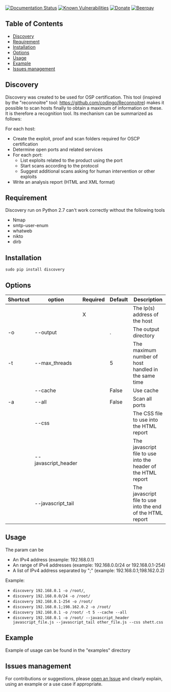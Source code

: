[![Documentation Status](https://readthedocs.org/projects/discovery-tool/badge/?version=latest)](https://discovery-tool.readthedocs.io/en/latest/?badge=latest)
[![Known Vulnerabilities](https://snyk.io/test/github/EmilienPer/Discovery/badge.svg?targetFile=requirements.txt)](https://snyk.io/test/github/EmilienPer/Discovery?targetFile=requirements.txt)
[![Donate](https://img.shields.io/badge/donate-paypal-orange.svg)](https://www.paypal.me/EmilienPer)
[![Beerpay](https://beerpay.io/EmilienPer/Discovery/badge.svg?style=plastic)](https://beerpay.io/EmilienPer/Discovery)
## Table of Contents
   * [Discovery](#discovery)
   * [Requirement](#requirement)
   * [Installation](#installation)
   * [Options](#options)
   * [Usage](#usage)
   * [Example](#example)
   * [Issues management](#issues-management)
  
## Discovery
Discovery was created to be used for OSP certification.
This tool (inspired by the "reconnoitre" tool: https://github.com/codingo/Reconnoitre) makes it possible to scan hosts finally to obtain a maximum of information on these. It is therefore a recognition tool.
Its mechanism can be summarized as follows:

 For each host:
- Create the exploit, proof and scan folders required for OSCP certification
- Determine open ports and related services
- For each port:
    * List exploits related to the product using the port
    *  Start scans according to the protocol
    * Suggest additional scans asking for human intervention or other exploits
- Write an analysis report (HTML and XML format)
## Requirement
Discovery run on Python 2.7 can't work correctly without the following tools
- Nmap           
- smtp-user-enum 
- whatweb        
- nikto          
- dirb     
## Installation
`sudo pip install discovery`

## Options
| Shortcut | option | Required | Default | Description |
| -------- | ------ | -------- | ------- | ----------- |
| |  <ips>    | X | | The Ip(s) address of the host |
| -o | --output |  | .|The output directory|
| -t | --max_threads | |5 |  The maximum number of host handled in the same time |
| | --cache |  | False |Use cache |
| -a | --all |  | False|Scan all ports | 
| | --css |  | |The CSS file to use into the HTML report| 
| | --javascript_header |  | |  The javascript file to use into the header of the HTML report | 
| | --javascript_tail |  | |  The javascript file to use into  the end of the HTML report |
## Usage
The <ips> param can be 
- An IPv4 address (example: 192.168.0.1)
- An range of IPv4 addresses (example: 192.168.0.0/24 or 192.168.0.1-254)
- A list of IPv4 address separated by ";" (example: 192.168.0.1;198.162.0.2)

Example:
* `discovery 192.168.0.1 -o /root/`,
* `discovery 192.168.0.0/24 -o /root/`
* `discovery 192.168.0.1-254 -o /root/`
* `discovery 192.168.0.1;198.162.0.2 -o /root/`
* `discovery 192.168.0.1 -o /root/ -t 5 --cache --all `
* `discovery 192.168.0.1 -o /root/ --javascript_header javascript_file.js --javascript_tail other_file.js --css shett.css`
## Example
Example of usage can be found in the "examples" directory
## Issues management 
For contributions or suggestions, please [open an Issue](https://github.com/EmilienPer/Discovery/issues/new) and clearly explain, using an example or a use case if appropriate. 